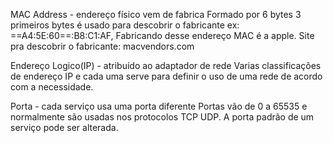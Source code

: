 MAC Address  - endereço físico vem de fabrica
	Formado por 6 bytes
		3 primeiros bytes é usado para descobrir o fabricante ex: ==A4:5E:60==:B8:C1:AF, Fabricando desse endereço MAC é a apple.
		Site pra descobrir o fabricante: macvendors.com
		

Endereço Logico(IP) - atribuído ao adaptador de rede
	Varias classificações de endereço IP e cada uma serve para definir o uso de uma rede de acordo com a necessidade.
	

Porta - cada serviço usa uma porta diferente
	Portas vão de 0 a 65535 e normalmente são usadas nos protocolos TCP UDP.
	A porta padrão de um serviço pode ser alterada.
	

